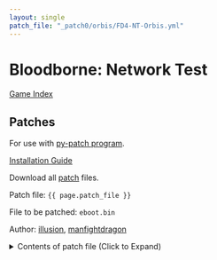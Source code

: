 ```yaml
---
layout: single
patch_file: "_patch0/orbis/FD4-NT-Orbis.yml"
---
```


# Bloodborne: Network Test

[Game Index](/patch/#fromsoftware-titles)

## Patches

For use with [py-patch program](https://github.com/illusion0001/py-patcher/releases/).

[Installation Guide](/install-instructions/)

Download all [patch](/_patch/patch.zip) files.

Patch file: `{{ page.patch_file }}`

File to be patched: `eboot.bin`

Author: [illusion](https://twitter.com/illusion0002), [manfightdragon](https://twitter.com/manfightdragon)

<details>
<summary>Contents of patch file (Click to Expand)</summary>

{% highlight yml %}
{% flexible_include {{ page.patch_file }} %}
{% endhighlight %}

</details>
